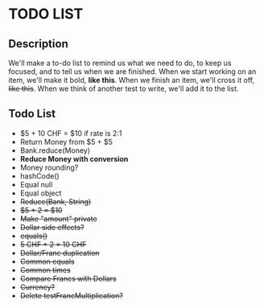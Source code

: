 # TODO LIST

## Description
We'll make a to-do list to remind us what we need to do, to keep us focused, and to tell us
when we are finished. When we start working on an item, we'll make it bold, __like this__. When
we finish an item, we'll cross it off, <s>like this</s>. When we think of another test to write, we'll add
it to the list.

## Todo List

+ $5 + 10 CHF = $10 if rate is 2:1
+ Return Money from $5 + $5
+ Bank.reduce(Money)
+ __Reduce Money with conversion__
+ Money rounding?
+ hashCode()
+ Equal null
+ Equal object
+ <s>Reduce(Bank, String)</s>
+ <s>$5 * 2 = $10</s>
+ <s>Make "amount" private</s>
+ <s>Dollar side effects?</s>
+ <s>equals()</s>
+ <s>5 CHF * 2 = 10 CHF</s>
+ <s>Dollar/Franc duplication</s>
+ <s>Common equals</s>
+ <s>Common times</s>
+ <s>Compare Francs with Dollars</s>
+ <s>Currency?</s>
+ <s>Delete testFrancMultiplication?</s>